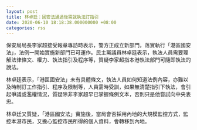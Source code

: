 ```yaml
---
layout: post
title: 林卓廷：國安法通過後需就執法訂指引
date: 2020-06-10 18:18:38.000000000 +08:00
categories: rss
---
```


保安局局長李家超接受報章專訪時表示，警方正成立新部門，落實執行「港區國安法」，法例一開始實施新部門已可運作。民主黨議員林卓廷表示，執法人員需要理解法律條文、權力、執法指引及程序等，質疑李家超指本港執法部門可隨即執法的說法。

林卓廷表示，「港區國安法」未有具體條文，執法人員如何知道法例內容，亦難以及時制訂工作指引、程序及限制等，人員需時受訓，如果無清楚指引下執法，會引起爭議或濫權情況，質疑除非李家超早已掌握條例文本，否則只是他嘗試向中央表忠。

林卓廷又質疑，「港區國安法」實施後，當局會否採用內地的大規模監控方式，監控本港市民，又擔心監控市民所得的個人資料，會轉移到內地。
